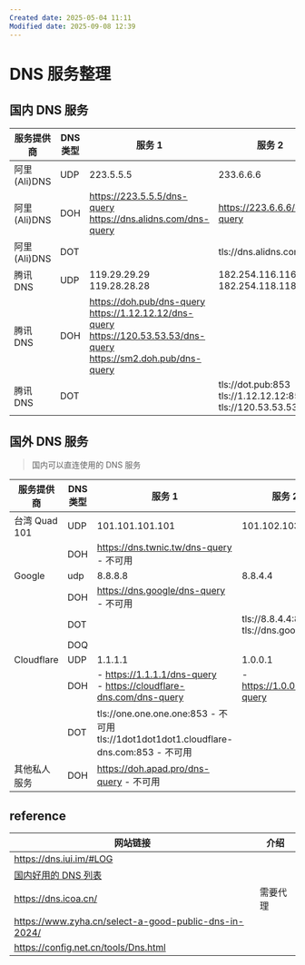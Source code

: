 ```yaml
---
Created date: 2025-05-04 11:11
Modified date: 2025-09-08 12:39
---
```

# DNS 服务整理

## 国内 DNS 服务

| 服务提供商       | DNS 类型 | 服务 1                                                                                                                          | 服务 2                                                                |
| ----------- | ------ | ----------------------------------------------------------------------------------------------------------------------------- | ------------------------------------------------------------------- |
| 阿里 (Ali)DNS | UDP    | 223.5.5.5                                                                                                                     | 233.6.6.6                                                           |
| 阿里 (Ali)DNS | DOH    | https://223.5.5.5/dns-query<br>https://dns.alidns.com/dns-query                                                               | https://223.6.6.6/dns-query                                         |
| 阿里 (Ali)DNS | DOT    |                                                                                                                               | tls://dns.alidns.com:853                                            |
| 腾讯 DNS      | UDP    | 119.29.29.29 <br>119.28.28.28                                                                                                 | 182.254.116.116<br>182.254.118.118                                  |
| 腾讯 DNS      | DOH    | https://doh.pub/dns-query<br>https://1.12.12.12/dns-query<br>https://120.53.53.53/dns-query <br>https://sm2.doh.pub/dns-query |                                                                     |
| 腾讯 DNS      | DOT    |                                                                                                                               | tls://dot.pub:853<br>tls://1.12.12.12:853<br>tls://120.53.53.53:853 |

## 国外 DNS 服务

> 国内可以直连使用的 DNS 服务

| 服务提供商      | DNS 类型 | 服务 1                                                                                 | 服务 2                                       | 服务 3                                |     |
| ---------- | ------ | ----------------------------------------------------------------------------------- | ----------------------------------------- | ---------------------------------- | --- |
| 台湾 Quad 101 | UDP    | 101.101.101.101                                                                     | 101.102.103.104                           |                                    |     |
|            | DOH    | https://dns.twnic.tw/dns-query - 不可用                                                |                                           |                                    |     |
| Google     | udp    | 8.8.8.8                                                                             | 8.8.4.4                                   |                                    |     |
|            | DOH    | https://dns.google/dns-query - 不可用                                                  |                                           | https://dns64.dns.google/dns-query |     |
|            | DOT    |                                                                                     | tls://8.8.4.4:853<br>tls://dns.google:853 |                                    |     |
|            | DOQ    |                                                                                     |                                           |                                    |     |
| Cloudflare | UDP    | 1.1.1.1                                                                             | 1.0.0.1                                   |                                    |     |
|            | DOH    | - https://1.1.1.1/dns-query<br>- https://cloudflare-dns.com/dns-query               | - https://1.0.0.1/dns-query               |                                    |     |
|            | DOT    | tls://one.one.one.one:853 - 不可用<br>tls://1dot1dot1dot1.cloudflare-dns.com:853 - 不可用 |                                           |                                    |     |
| 其他私人服务     | DOH    | https://doh.apad.pro/dns-query - 不可用                                                |                                           |                                    |     |

## reference

| 网站链接                                                                                                                    | 介绍   |
| ----------------------------------------------------------------------------------------------------------------------- | ---- |
| https://dns.iui.im/#LOG                                                                                                 |      |
| [国内好用的 DNS 列表](https://blog.lindexi.com/post/%E5%9B%BD%E5%86%85%E5%A5%BD%E7%94%A8%E7%9A%84-DNS-%E5%88%97%E8%A1%A8.html) |      |
| https://dns.icoa.cn/                                                                                                    | 需要代理 |
| https://www.zyha.cn/select-a-good-public-dns-in-2024/                                                                   |      |
| https://config.net.cn/tools/Dns.html                                                                                    |      |